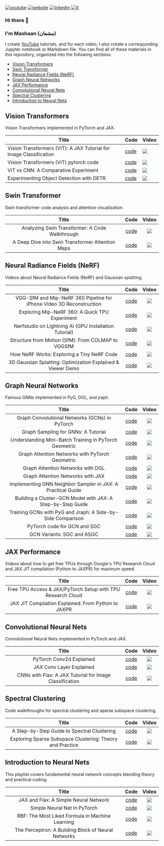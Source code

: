 [![youtube](https://img.shields.io/badge/YouTube-FF0000?style=for-the-badge&logo=youtube&logoColor=white)](https://youtube.com/@mashaan14)
[![website](https://img.shields.io/badge/website-000000?style=for-the-badge&logo=About.me&logoColor=white)](https://mashaan14.github.io/mashaan/)
[![linkedin](https://img.shields.io/badge/LinkedIn-0077B5?style=for-the-badge&logo=linkedin&logoColor=white)](https://linkedin.com/in/mashaan)
[![X](https://img.shields.io/badge/X-%23000000.svg?style=for-the-badge&logo=X&logoColor=white)](https://x.com/mashaan_14)

### Hi there 👋
### I'm Mashaan (مشعان)

I create [YouTube](https://youtube.com/@mashaan14) tutorials, and for each video, I also create a corresponding Jupyter notebook or Markdown file.  You can find all of these materials in this repository, organized into the following sections:

* [Vision Transformers](#vision-transformers)
* [Swin Transformer](#swin-transformer)
* [Neural Radiance Fields (NeRF)](#neural-radiance-fields-nerf)
* [Graph Neural Networks](#graph-neural-networks)
* [JAX Performance](#jax-performance)
* [Convolutional Neural Nets](#convolutional-neural-nets)
* [Spectral Clustering](#spectral-clustering)
* [Introduction to Neural Nets](#introduction-to-neural-nets)

## Vision Transformers
Vision Transformers implemented in PyTorch and JAX.

| Title | Code | Video |
|---|---|---|
| Vision Transformers (ViT): A JAX Tutorial for Image Classification | [code](https://mashaan14.github.io/YouTube-channel/vision_transformers/2024_03_28_jax_ViT) | [<img src="imgs/2024_03_28_jax_ViT.png" />](https://youtu.be/LDwA31hARrA) |
| Vision Transformers (ViT) pytorch code | [code](https://mashaan14.github.io/YouTube-channel/vision_transformers/2023_11_29_VisionTransformer_MNIST) | [<img src="imgs/2023-11-29-VisionTransformer-MNIST.png" />](https://youtu.be/y1ZmMcMYjkY) |
| ViT vs CNN: A Comparative Experiment | [code](https://github.com/mashaan14/YouTube-channel/blob/main/vision_transformers/2024_01_08_CNN_and_ViT.ipynb) | [<img src="imgs/2024_01_08_CNN_and_ViT.png" />](https://youtu.be/uggBVJebdcY) |
| Experimenting Object Detection with DETR | [code](https://github.com/mashaan14/YouTube-channel/blob/main/vision_transformers/2024_01_22_DETR_demo.md) | [<img src="imgs/2024_01_22_DETR.png" />](https://youtu.be/Z3fXiV4Cmz4) |

## Swin Transformer
Swin transformer code analysis and attention visualization.

|**Title**|**Code**|**Video**|
| :---: | :---: | :---: |
| Analyzing Swin Transformer: A Code Walkthrough | [code](https://mashaan14.github.io/YouTube-channel/swin_transformer/2024_08_19_swin_transformer_annotated) | [<img src="imgs/2024_08_19_Swin_Transformer.png" />](https://youtu.be/LspWysWparE) |
| A Deep Dive into Swin Transformer Attention Maps | [code](https://mashaan14.github.io/YouTube-channel/swin_transformer/2024_09_16_swin_transformer_attention) | [<img src="imgs/2024_09_16_Swin_Transformer_Attention.png" />](https://youtu.be/mtCTIGgzfbc) |

## Neural Radiance Fields (NeRF)
Videos about Neural Radiance Fields (NeRF) and Gaussian splatting.

|**Title**|**Code**|**Video**|
| :---: | :---: | :---: |
| VGG-SfM and Mip-NeRF 360 Pipeline for iPhone Video 3D Reconstruction | [code](https://mashaan14.github.io/YouTube-channel/nerf/2025_02_03_your_own_nerf) | [<img src="imgs/2025_02_03_your_own_NeRF.png" />](https://youtu.be/6RNE155c7iA) |
| Exploring Mip-NeRF 360: A Quick TPU Experiment | [code](https://mashaan14.github.io/YouTube-channel/nerf/2025_01_20_Replicate_Mip_NeRF_360) | [<img src="imgs/2025_01_25_MipNerf360.png" />](https://youtu.be/5aQpIiNohDA) |
| Nerfstudio on Lightning AI (GPU Installation Tutorial) | [code](https://mashaan14.github.io/YouTube-channel/nerf/2025_01_14_nerfstudio_lightning_ai) | [<img src="imgs/2025_01_13_LightningAI_NerfStudio.png" />](https://youtu.be/cgTYkjKL1b0) |
| Structure from Motion (SfM): From COLMAP to VGGSfM | [code](https://mashaan14.github.io/YouTube-channel/nerf/2025_01_25_sfm) | [<img src="imgs/2025_01_20_SfM.png" />](https://youtu.be/diBxFGgqAT0) |
| How NeRF Works: Exploring a Tiny NeRF Code | [code](https://mashaan14.github.io/YouTube-channel/nerf/2024_11_25_nerf_notes) | [<img src="imgs/2024_11_25_NeRF.png" />](https://youtu.be/kszswpg7sjs) |
| 3D Gaussian Splatting: Optimization Explained & Viewer Demo | [code](https://mashaan14.github.io/YouTube-channel/nerf/2024_10_14_3DGS) | [<img src="imgs/2024_10_14_3DGS.png" />](https://youtu.be/hGToeFGX-2M) |

## Graph Neural Networks
Famous GNNs implemented in PyG, DGL, and jraph.

|**Title**|**Code**|**Video**|
| :---: | :---: | :---: |
| Graph Convolutional Networks (GCNs) in PyTorch | [code](https://mashaan14.github.io/YouTube-channel/graph_neural_networks/2023_12_04_GCN_introduction) | [<img src="imgs/2023_12_04_GCN_introduction.png" />](https://youtu.be/G6c6zk0RhRM) |
| Graph Sampling for GNNs: A Tutorial | [code](https://mashaan14.github.io/YouTube-channel/graph_neural_networks/2024_05_27_GNN_sampling) | [<img src="imgs/2024_05_27_GNN_sampling.png" />](https://youtu.be/y0poBC8xN1k) |
| Understanding Mini-Batch Training in PyTorch Geometric | [code](https://mashaan14.github.io/YouTube-channel/graph_neural_networks/2024_04_29_GNN_mini_batch) | [<img src="imgs/2024_04_29_GNN_mini_batch.png" />](https://youtu.be/ZfCtFLS_os0) |
| Graph Attention Networks with PyTorch Geometric | [code](https://mashaan14.github.io/YouTube-channel/graph_neural_networks/2024_02_05_GAT) | [<img src="imgs/2024_02_05_GAT.png" />](https://youtu.be/AWkPjrZshug) |
| Graph Attention Networks with DGL | [code](https://github.com/mashaan14/YouTube-channel/blob/main/graph_neural_networks/2024_05_13_DGL_GAT.ipynb) | [<img src="imgs/2024_05_13_DGL_GAT.png" />](https://youtu.be/-V-T7koEWig) |
| Graph Attention Networks with JAX | [code](https://github.com/mashaan14/YouTube-channel/blob/main/graph_neural_networks/2024_03_18_jraph_GAT.ipynb) | [<img src="imgs/2024_03_18_jraph_GAT.png" />](https://youtu.be/O1zGWMEgW7A) |
| Implementing GNN Neighbor Sampler in JAX: A Practical Guide | [code](https://github.com/mashaan14/YouTube-channel/blob/main/graph_neural_networks/2024_06_24_neighbor_sampler.ipynb) | [<img src="imgs/2024_06_24_neighbor_sampler.png" />](https://youtu.be/YQwUlmUkJuI) |
| Building a Cluster-GCN Model with JAX: A Step-by-Step Guide | [code](https://github.com/mashaan14/YouTube-channel/blob/main/graph_neural_networks/2024_07_15_ClusterGCN_jax.ipynb) | [<img src="imgs/2024_07_15_Cluster_GCN_sampler.png" />](https://youtu.be/8mknbxIIf94) |
| Training GCNs with PyG and Jraph: A Side-by-Side Comparison | [code](https://mashaan14.github.io/YouTube-channel/graph_neural_networks/2024_03_21_jraph_GCN) | [<img src="imgs/2024_02_20_jraph.png" />](https://youtu.be/W-JDqd5AFio) |
| PyTorch code for GCN and SGC | [code](https://github.com/mashaan14/YouTube-channel/blob/main/graph_neural_networks/2023_12_13_GCN_and_SGC.ipynb) | [<img src="imgs/2023_12_13_GCN_and_SGC.png" />](https://youtu.be/PQT2QblNegY) |
| GCN Variants: SGC and ASGC | [code](https://github.com/mashaan14/YouTube-channel/blob/main/graph_neural_networks/2024_01_31_SGC_and_ASGC.ipynb) | [<img src="imgs/2024_01_31_SGC_and_ASGC.png" />](https://youtu.be/ZNMV5i84fmM) |

## JAX Performance
Videos about how to get free TPUs through Google's TPU Research Cloud and JAX JIT compilation (Python to JAXPR) for maximum speed.

|**Title**|**Code**|**Video**|
| :---: | :---: | :---: |
| Free TPU Access & JAX/PyTorch Setup with TPU Research Cloud | [code](https://mashaan14.github.io/YouTube-channel/jax_performance/2024_11_11_tpu_test) | [<img src="imgs/2024_11_11_tpu_test.png" />](https://youtu.be/PwYHoiB4Fag) |
| JAX JIT Compilation Explained: From Python to JAXPR | [code](https://github.com/mashaan14/YouTube-channel/blob/main/jax_performance/2024_04_14_jax_speed_test.ipynb) | [<img src="imgs/2024_04_14_jax_speed_test.png" />](https://youtu.be/1SQFVYVSuyE) |

## Convolutional Neural Nets
Convolutional Neural Nets implemented in PyTorch and JAX.

|**Title**|**Code**|**Video**|
| :---: | :---: | :---: |
| PyTorch Conv2d Explained | [code](https://mashaan14.github.io/YouTube-channel/convolutional_neural_nets/2024_01_29_Conv2d) | [<img src="imgs/2024_01_29_Conv2d.png" />](https://youtu.be/j19Wdlu7Rtg) |
| JAX Conv Layer Explained | [code](https://github.com/mashaan14/YouTube-channel/blob/main/convolutional_neural_nets/2024_03_07_jax_conv.ipynb) | [<img src="imgs/2024_03_07_jax_conv.png" />](https://youtu.be/rn-RsD7IpIg) |
| CNNs with Flax: A JAX Tutorial for Image Classification | [code](https://github.com/mashaan14/YouTube-channel/blob/main/convolutional_neural_nets/2024_04_02_jax_CNN.ipynb) | [<img src="imgs/2024_04_02_jax_CNN.png" />](https://youtu.be/Q0vvh95wes8) |

## Spectral Clustering
Code walkthroughs for spectral clustering and sparse subspace clustering.

|**Title**|**Code**|**Video**|
| :---: | :---: | :---: |
| A Step-by-Step Guide to Spectral Clustering | [code](https://mashaan14.github.io/YouTube-channel/spectral_clustering/2024_01_15_spectral_clustering) | [<img src="imgs/2024_01_15_spectral_clustering.png" />](https://youtu.be/k7M1TMYac-Y) |
| Exploring Sparse Subspace Clustering: Theory and Practice | [code](https://github.com/mashaan14/YouTube-channel/blob/main/spectral_clustering/2024_02_13_SSC.ipynb) | [<img src="imgs/2024_02_13_SSC.png" />](https://youtu.be/xUmO_S7lLG8) |

## Introduction to Neural Nets
This playlist covers fundamental neural network concepts blending theory and practical coding.

|**Title**|**Code**|**Video**|
| :---: | :---: | :---: |
| JAX and Flax: A Simple Neural Network | [code](https://mashaan14.github.io/YouTube-channel/introduction_to_neural_nets/2024_02_28_jax_three_layer_NN) | [<img src="imgs/2024_02_28_jax_three_layer_NN.png" />](https://youtu.be/GNLOa4riys8) |
| Simple Neural Net in PyTorch | [code](https://github.com/mashaan14/YouTube-channel/blob/main/introduction_to_neural_nets/2023_12_17_three_layer_NN.ipynb) | [<img src="imgs/2023_12_17_three_layer_NN.png" />](https://youtu.be/SQfTaOR8ApQ) |
| RBF: The Most Liked Formula in Machine Learning | [code](https://github.com/mashaan14/YouTube-channel/blob/main/introduction_to_neural_nets/2024_12_09_squared_exponential.ipynb) | [<img src="imgs/2024_12_09_squared_exponential.png" />](https://youtu.be/H4S3QAoMEEo) |
| The Perceptron: A Building Block of Neural Networks | [code](https://github.com/mashaan14/YouTube-channel/blob/main/introduction_to_neural_nets/2023_12_10_SGD_Perceptron.ipynb) | [<img src="imgs/2023_12_10_SGD_Perceptron.png" />](https://youtu.be/RjJH_r5CXBU) |
